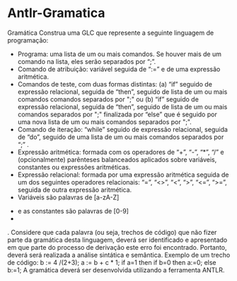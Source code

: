 # Antlr-Gramatica
Gramática
Construa uma GLC que represente a seguinte linguagem de programação:
* Programa: uma lista de um ou mais comandos. Se houver mais de um comando na lista,
eles serão separados por “;”.
* Comando de atribuição: variável seguida de “:=” e de uma expressão aritmética.
* Comandos de teste, com duas formas distintas:
(a) “if” seguido de expressão relacional, seguida de “then”, seguido de lista de um
ou mais comandos comandos separados por ";" ou
(b) “if” seguido de expressão relacional, seguida de “then”, seguido de lista de um ou
mais comandos separados por ";" finalizada por “else” que é seguido por uma nova lista de
um ou mais comandos separados por ";".
* Comando de iteração: “while” seguido de expressão relacional, seguida de “do”, seguido
de uma lista de um ou mais comandos separados por “;” .
* Expressão aritmética: formada com os operadores de “+”, “-”, “*”, “/” e (opcionalmente)
parênteses balanceados aplicados sobre variáveis, constantes ou expressões aritméticas.
* Expressão relacional: formada por uma expressão aritmética seguida de um dos seguintes
operadores relacionais: “=”, “<>”, “<”, “>”, “<=”, “>=”, seguida de outra expressão aritmética.
* Variáveis são palavras de [a-zA-Z]
+ e as constantes são palavras de [0-9]
+
.
Considere que cada palavra (ou seja, trechos de código) que não fizer parte da gramática desta
linguagem, deverá ser identificado e apresentado em que parte do processo de derivação este erro
foi encontrado. Portanto, deverá será realizada a análise sintática e semântica.
Exemplo de um trecho de código:
b := 4 /(2+3);
a := b + c * 1;
if a=1 then
if b=0 then
a:=0;
else b:=1;
A gramática deverá ser desenvolvida utilizando a ferramenta ANTLR.
